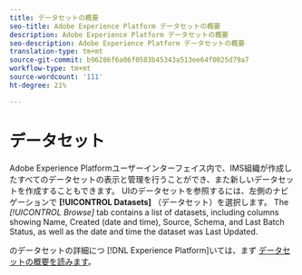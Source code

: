 ```yaml
---
title: データセットの概要
seo-title: Adobe Experience Platform データセットの概要
description: Adobe Experience Platform データセットの概要
seo-description: Adobe Experience Platform データセットの概要
translation-type: tm+mt
source-git-commit: b96286f6a06f0583b45343a513ee64f0025d79a7
workflow-type: tm+mt
source-wordcount: '111'
ht-degree: 21%

---
```



# データセット

Adobe Experience Platformユーザーインターフェイス内で、IMS組織が作成したすべてのデータセットの表示と管理を行うことができ、また新しいデータセットを作成することもできます。 UIのデータセットを参照するには、左側のナビゲーションで **[!UICONTROL Datasets]** （データセット）を選択します。 The *[!UICONTROL Browse]* tab contains a list of datasets, including columns showing Name, Created (date and time), Source, Schema, and Last Batch Status, as well as the date and time the dataset was Last Updated.

のデータセットの詳細につ [!DNL Experience Platform]いては、まず [データセットの概要を読みます](../../catalog/datasets/overview.md)。
